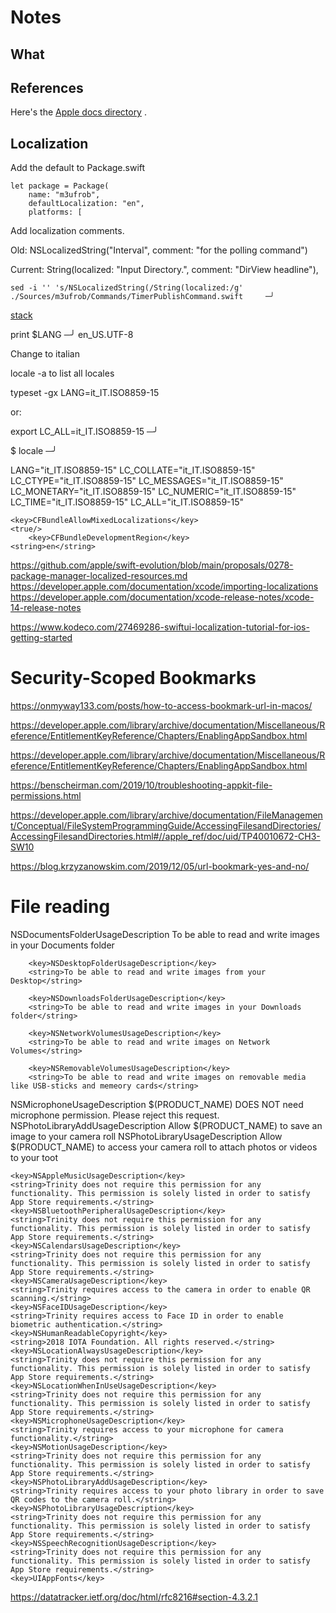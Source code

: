 <!--
-*- mode: markdown; coding: utf-8; -*-
 vim: ft=markdown:sw=2:ts=2:et

 Time-stamp: "Last Modified 2023-03-13 16:40:42 by Gene De Lisa, genedelisa"

 File: Notes.md

 Gene De Lisa
 gene@rockhoppertech.com
 http://rockhoppertech.com/blog/
 License - http://unlicense.org
###############################################################################
-->

# Notes


## What


## References
Here's the [Apple docs directory][apple-docs] .


[apple-docs]:<https://developer.apple.com/documentation/technologies> "Apple documentation"

## Localization

Add the default to Package.swift
```
let package = Package(
    name: "m3ufrob",
    defaultLocalization: "en",
    platforms: [
```

Add localization comments.
         
Old: 
NSLocalizedString("Interval", comment: "for the polling command")

Current:
String(localized: "Input Directory.", comment: "DirView headline"),

```
sed -i '' 's/NSLocalizedString(/String(localized:/g' ./Sources/m3ufrob/Commands/TimerPublishCommand.swift     ─╯
```


[stack](https://stackoverflow.com/questions/63237395/generating-resource-bundle-accessor-type-bundle-has-no-member-module/66630000#66630000)

print $LANG                                                                                                   ─╯
en_US.UTF-8

Change to italian

locale -a
to list all locales

typeset -gx LANG=it_IT.ISO8859-15

or:

export LC_ALL=it_IT.ISO8859-15                                                                                ─╯

$ locale                                                                                                        ─╯

LANG="it_IT.ISO8859-15"
LC_COLLATE="it_IT.ISO8859-15"
LC_CTYPE="it_IT.ISO8859-15"
LC_MESSAGES="it_IT.ISO8859-15"
LC_MONETARY="it_IT.ISO8859-15"
LC_NUMERIC="it_IT.ISO8859-15"
LC_TIME="it_IT.ISO8859-15"
LC_ALL="it_IT.ISO8859-15"

    <key>CFBundleAllowMixedLocalizations</key>
    <true/>
        <key>CFBundleDevelopmentRegion</key>
    <string>en</string>



https://github.com/apple/swift-evolution/blob/main/proposals/0278-package-manager-localized-resources.md
https://developer.apple.com/documentation/xcode/importing-localizations
https://developer.apple.com/documentation/xcode-release-notes/xcode-14-release-notes

https://www.kodeco.com/27469286-swiftui-localization-tutorial-for-ios-getting-started


# Security-Scoped Bookmarks
https://onmyway133.com/posts/how-to-access-bookmark-url-in-macos/


https://developer.apple.com/library/archive/documentation/Miscellaneous/Reference/EntitlementKeyReference/Chapters/EnablingAppSandbox.html

https://developer.apple.com/library/archive/documentation/Miscellaneous/Reference/EntitlementKeyReference/Chapters/EnablingAppSandbox.html

https://benscheirman.com/2019/10/troubleshooting-appkit-file-permissions.html

https://developer.apple.com/library/archive/documentation/FileManagement/Conceptual/FileSystemProgrammingGuide/AccessingFilesandDirectories/AccessingFilesandDirectories.html#//apple_ref/doc/uid/TP40010672-CH3-SW10

https://blog.krzyzanowskim.com/2019/12/05/url-bookmark-yes-and-no/


# File reading

 <key>NSDocumentsFolderUsageDescription</key>
        <string>To be able to read and write images in your Documents folder</string>

        <key>NSDesktopFolderUsageDescription</key>
        <string>To be able to read and write images from your Desktop</string>

        <key>NSDownloadsFolderUsageDescription</key>
        <string>To be able to read and write images in your Downloads folder</string>

        <key>NSNetworkVolumesUsageDescription</key>
        <string>To be able to read and write images on Network Volumes</string>

        <key>NSRemovableVolumesUsageDescription</key>
        <string>To be able to read and write images on removable media like USB-sticks and memeory cards</string>

<key>NSMicrophoneUsageDescription</key>
    <string>$(PRODUCT_NAME) DOES NOT need microphone permission. Please reject this request.</string>
    <key>NSPhotoLibraryAddUsageDescription</key>
    <string>Allow $(PRODUCT_NAME) to save an image to your camera roll</string>
    <key>NSPhotoLibraryUsageDescription</key>
    <string>Allow $(PRODUCT_NAME) to access your camera roll to attach photos or videos to your toot</string>


    <key>NSAppleMusicUsageDescription</key>
    <string>Trinity does not require this permission for any functionality. This permission is solely listed in order to satisfy App Store requirements.</string>
    <key>NSBluetoothPeripheralUsageDescription</key>
    <string>Trinity does not require this permission for any functionality. This permission is solely listed in order to satisfy App Store requirements.</string>
    <key>NSCalendarsUsageDescription</key>
    <string>Trinity does not require this permission for any functionality. This permission is solely listed in order to satisfy App Store requirements.</string>
    <key>NSCameraUsageDescription</key>
    <string>Trinity requires access to the camera in order to enable QR scanning.</string>
    <key>NSFaceIDUsageDescription</key>
    <string>Trinity requires access to Face ID in order to enable biometric authentication.</string>
    <key>NSHumanReadableCopyright</key>
    <string>2018 IOTA Foundation. All rights reserved.</string>
    <key>NSLocationAlwaysUsageDescription</key>
    <string>Trinity does not require this permission for any functionality. This permission is solely listed in order to satisfy App Store requirements.</string>
    <key>NSLocationWhenInUseUsageDescription</key>
    <string>Trinity does not require this permission for any functionality. This permission is solely listed in order to satisfy App Store requirements.</string>
    <key>NSMicrophoneUsageDescription</key>
    <string>Trinity requires access to your microphone for camera functionality.</string>
    <key>NSMotionUsageDescription</key>
    <string>Trinity does not require this permission for any functionality. This permission is solely listed in order to satisfy App Store requirements.</string>
    <key>NSPhotoLibraryAddUsageDescription</key>
    <string>Trinity requires access to your photo library in order to save QR codes to the camera roll.</string>
    <key>NSPhotoLibraryUsageDescription</key>
    <string>Trinity does not require this permission for any functionality. This permission is solely listed in order to satisfy App Store requirements.</string>
    <key>NSSpeechRecognitionUsageDescription</key>
    <string>Trinity does not require this permission for any functionality. This permission is solely listed in order to satisfy App Store requirements.</string>
    <key>UIAppFonts</key>


https://datatracker.ietf.org/doc/html/rfc8216#section-4.3.2.1
